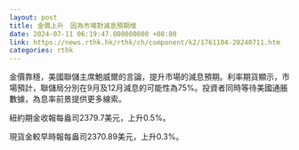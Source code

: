 ```yaml
---
layout: post
title: 金價上升　因為市場對減息預期增
date: 2024-07-11 06:19:47.000000000 +08:00
link: https://news.rthk.hk/rthk/ch/component/k2/1761104-20240711.htm
categories: rthk
---
```


金價靠穩，美國聯儲主席鮑威爾的言論，提升市場的減息預期。利率期貨顯示，市場預計，聯儲局分別在9月及12月減息的可能性為75%。投資者同時等待美國通脹數據，為息率前景提供更多線索。

紐約期金收報每盎司2379.7美元，上升0.5%。

現貨金較早時報每盎司2370.89美元，上升0.3%。
